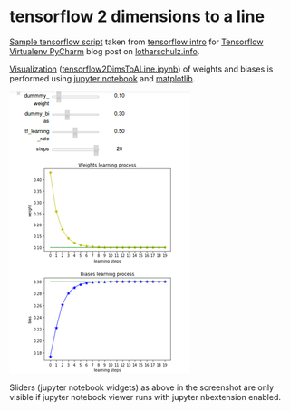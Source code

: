 # tensorflow 2 dimensions to a line

[Sample tensorflow script](tensorflow2DimsToALine.py) 
taken from [tensorflow intro](https://www.tensorflow.org/versions/r0.10/get_started/index.html#introduction) for
[Tensorflow Virtualenv PyCharm](http://www.lotharschulz.info/2016/08/01/tensorflow-virtualenv-pycharm/) blog post 
on [lotharschulz.info](http://www.lotharschulz.info).

[Visualization](2dims2ALine_Vis_Jupyter_Matplot.png)
([tensorflow2DimsToALine.ipynb](https://github.com/lotharschulz/tensorflow2DimsToALine/blob/master/tensorflow2DimsToALine.ipynb)) 
of weights and biases is performed using 
[jupyter notebook](http://jupyter.org/) 
and [matplotlib](http://matplotlib.org).


![visualization](2dims2ALine_Vis_Jupyter_Matplot.png "sample script visualization")


Sliders (jupyter notebook widgets) as above in the screenshot are only visible if
jupyter notebook viewer runs with jupyter nbextension enabled.  